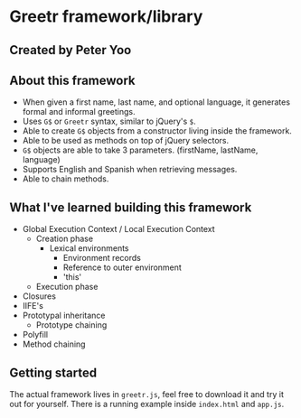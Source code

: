 # Greetr framework/library
## Created by Peter Yoo

## **About this framework**
* When given a first name, last name, and optional language, it generates formal and informal greetings.
* Uses `G$` or `Greetr` syntax, similar to jQuery's `$`.
* Able to create `G$` objects from a constructor living inside the framework.
* Able to be used as methods on top of jQuery selectors.
* `G$` objects are able to take 3 parameters. (firstName, lastName, language)
* Supports English and Spanish when retrieving messages.
* Able to chain methods.

## **What I've learned building this framework**
* Global Execution Context / Local Execution Context
  * Creation phase
    * Lexical environments
      * Environment records
      * Reference to outer environment
      * 'this'
  * Execution phase
* Closures
* IIFE's
* Prototypal inheritance
  * Prototype chaining
* Polyfill
* Method chaining

## **Getting started**

The actual framework lives in `greetr.js`, feel free to download it and try it out for yourself. There is a running example inside `index.html` and `app.js`.
